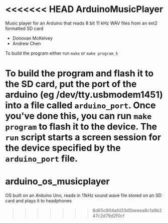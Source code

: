 <<<<<<< HEAD
ArduinoMusicPlayer
==================

Music player for an Arduino that reads 8 bit 11 kHz WAV files from an ext2 formatted SD card

* Donovan McKelvey
* Andrew Chen

To build the program either run `make` or `make program_5`

To build the program and flash it to the SD card, put the port of the arduino (eg /dev/tty.usbmodem1451) into a file called `arduino_port`. Once you've done this, you can run `make program` to flash it to the device. The `run` script starts a screen session for the device specified by the `arduino_port` file.
=======
arduino_os_musicplayer
======================

OS built on an Arduino Uno, reads in 11kHz sound wave file stored on an SD card and plays it to headphones
>>>>>>> 8d65c904afd33d5beeea8c1a9b247c2d79d2f0cf
